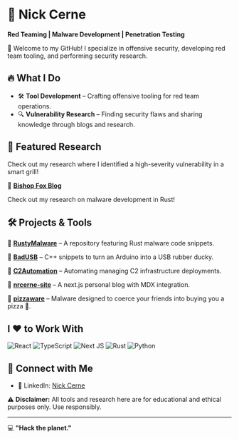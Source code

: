 # 👾 Nick Cerne

**Red Teaming | Malware Development | Penetration Testing**

👋 Welcome to my GitHub! I specialize in offensive security, developing red team tooling, and performing security research. 

## 🔥 What I Do

- 🛠 **Tool Development** – Crafting offensive tooling for red team operations.
- 🔍 **Vulnerability Research** – Finding security flaws and sharing knowledge through blogs and research.

## 📜 Featured Research

Check out my research where I identified a high-severity vulnerability in a smart grill!

🔗 **[Bishop Fox Blog](https://bishopfox.com/blog/methodology-for-traeger-grill-hack)**

Check out my research on malware development in Rust!

## 🛠 Projects & Tools

🔹 **[RustyMalware](https://github.com/ncerne00/RustyMalware)** – A repository featuring Rust malware code snippets.

🔹 **[BadUSB](https://github.com/ncerne00/RustyMalware)** – C++ snippets to turn an Arduino into a USB rubber ducky.

🔹 **[C2Automation](https://github.com/ncerne00/C2Automation)** – Automating managing C2 infrastructure deployments.

🔹 **[nrcerne-site](https://github.com/ncerne00/nrcerne-site)** – A next.js personal blog with MDX integration.

🔹 **[pizzaware](https://github.com/ncerne00/pizzaware)** – Malware designed to coerce your friends into buying you a pizza 🍕. 

## I ❤️ to Work With

<div display="flex">
  <img src="https://img.shields.io/badge/react-%2320232a.svg?style=for-the-badge&logo=react&logoColor=%2361DAFB" alt="React"/>
  <img src="https://img.shields.io/badge/typescript-%23007ACC.svg?style=for-the-badge&logo=typescript&logoColor=white" alt="TypeScript"/>
  <img src="https://img.shields.io/badge/Next-black?style=for-the-badge&logo=next.js&logoColor=white" alt="Next JS"/>
<img src="https://img.shields.io/badge/rust-%23663399.svg?style=for-the-badge&logo=rust&logoColor=white" alt="Rust"/>
  <img src="https://img.shields.io/badge/python3-%231572B6.svg?style=for-the-badge&logo=python&logoColor=white" alt="Python"/>
</div>

## 🚀 Connect with Me

- 🔗 LinkedIn: [Nick Cerne](https://linkedin.com/in/nick-cerne)

⚠️ **Disclaimer:** All tools and research here are for educational and ethical purposes only. Use responsibly.

---

💻 **"Hack the planet."**

